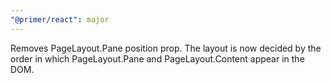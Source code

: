 ```yaml
---
"@primer/react": major
---
```


Removes PageLayout.Pane position prop. The layout is now decided by the order in which PageLayout.Pane and PageLayout.Content appear in the DOM.


